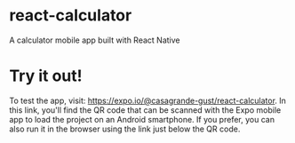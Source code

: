 # react-calculator
A calculator mobile app built with React Native

# Try it out!
To test the app, visit: https://expo.io/@casagrande-gust/react-calculator.
In this link, you'll find the QR code that can be scanned with the Expo mobile app to load the project on an Android smartphone.
If you prefer, you can also run it in the browser using the link just below the QR code.
